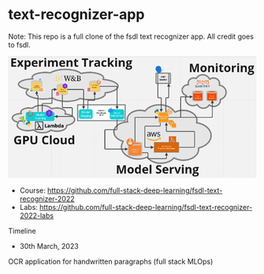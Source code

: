 # text-recognizer-app 

Note: This repo is a full clone of the fsdl text recognizer app. All credit goes to fsdl.

![](app_diagram.png)

- Course: https://github.com/full-stack-deep-learning/fsdl-text-recognizer-2022
- Labs: https://github.com/full-stack-deep-learning/fsdl-text-recognizer-2022-labs

Timeline
- 30th March, 2023

OCR application for handwritten paragraphs (full stack MLOps)
